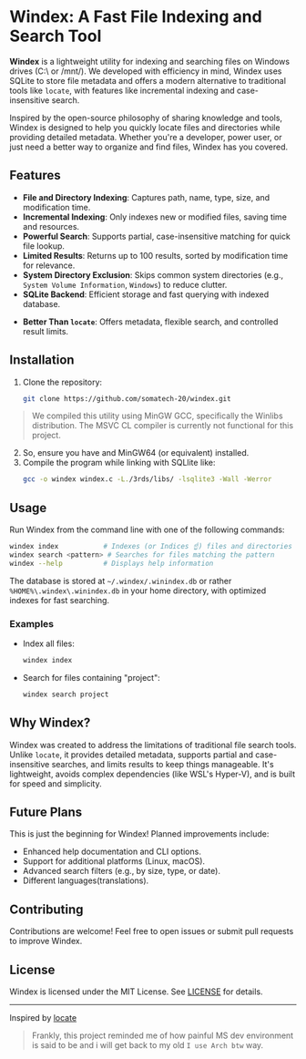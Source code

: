 # Windex: A Fast File Indexing and Search Tool

**Windex** is a lightweight utility for indexing and searching files on Windows drives (C:\ or /mnt/). We developed with efficiency in mind, Windex uses SQLite to store file metadata and offers a modern alternative to traditional tools like `locate`, with features like incremental indexing and case-insensitive search.

Inspired by the open-source philosophy of sharing knowledge and tools, Windex is designed to help you quickly locate files and directories while providing detailed metadata. Whether you're a developer, power user, or just need a better way to organize and find files, Windex has you covered.

## Features

- **File and Directory Indexing**: Captures path, name, type, size, and modification time.
- **Incremental Indexing**: Only indexes new or modified files, saving time and resources.
- **Powerful Search**: Supports partial, case-insensitive matching for quick file lookup.
- **Limited Results**: Returns up to 100 results, sorted by modification time for relevance.
- **System Directory Exclusion**: Skips common system directories (e.g., `System Volume Information`, `Windows`) to reduce clutter.
- **SQLite Backend**: Efficient storage and fast querying with indexed database.
<!-- - **Cross-Platform**: Primarily tested on Windows with MinGW64 Bash, with plans for broader compatibility. -->
- **Better Than `locate`**: Offers metadata, flexible search, and controlled result limits.

## Installation

1. Clone the repository:
   ```bash
   git clone https://github.com/somatech-20/windex.git
   ```
  > We compiled this utility using MinGW GCC, specifically the Winlibs distribution. The MSVC CL compiler is currently not functional for this project.

2. So, ensure you have and MinGW64 (or equivalent) installed.
3. Compile the program while linking with SQLlite like:
   ```bash
   gcc -o windex windex.c -L./3rds/libs/ -lsqlite3 -Wall -Werror
   ```
   
## Usage

Run Windex from the command line with one of the following commands:

```bash
windex index           # Indexes (or Indices ☝️) files and directories from C:\ or /mnt/
windex search <pattern> # Searches for files matching the pattern
windex --help          # Displays help information
```

The database is stored at `~/.windex/.winindex.db` or rather `%HOME%\.windex\.winindex.db` in your home directory, with optimized indexes for fast searching.

### Examples

- Index all files:
  ```bash
  windex index
  ```
- Search for files containing "project":
  ```bash
  windex search project
  ```

## Why Windex?

Windex was created to address the limitations of traditional file search tools. Unlike `locate`, it provides detailed metadata, supports partial and case-insensitive searches, and limits results to keep things manageable. It's lightweight, avoids complex dependencies (like WSL's Hyper-V), and is built for speed and simplicity.

## Future Plans

This is just the beginning for Windex! Planned improvements include:
- Enhanced help documentation and CLI options.
- Support for additional platforms (Linux, macOS).
- Advanced search filters (e.g., by size, type, or date).
- Different languages(translations).
<!--- Optional GUI for easier interaction.-->

## Contributing

Contributions are welcome! Feel free to open issues or submit pull requests to improve Windex.

<!-- Check out the [CONTRIBUTING.md](CONTRIBUTING.md) for guidelines. -->

## License

Windex is licensed under the MIT License. See [LICENSE](LICENSE) for details.

---

Inspired by [locate](https://en.wikipedia.org/wiki/Locate_(Unix))

> Frankly, this project reminded me of how painful MS dev environment is said to be and i will get back to my old `I use Arch btw` way.
